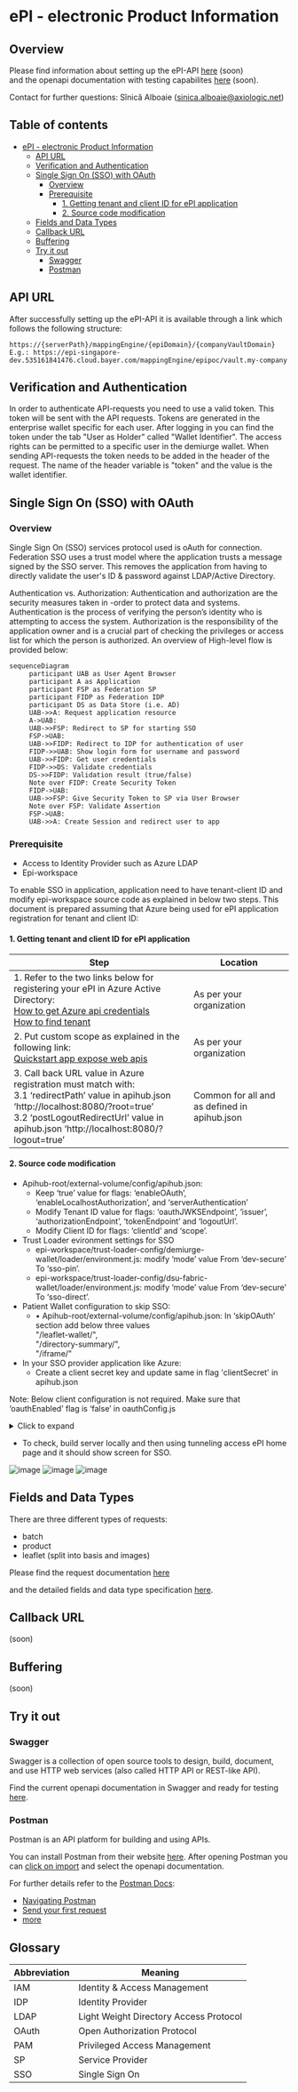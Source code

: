 # ePI - electronic Product Information

## Overview
Please find information about setting up the ePI-API [here](https://www.google.com) (soon)<br>
and the openapi documentation with testing capabilites [here](https://www.google.com) (soon).

Contact for further questions: Sînică Alboaie (sinica.alboaie@axiologic.net)

## Table of contents
- [ePI - electronic Product Information](#epi---electronic-product-information)
  * [API URL](#api-url)
  * [Verification and Authentication](#verification-and-authentication)
  * [Single Sign On (SSO) with OAuth](#single-sign-on--sso--with-oauth)
    + [Overview](#overview)
    + [Prerequisite](#prerequisite)
      - [1. Getting tenant and client ID for ePI application](#1-getting-tenant-and-client-id-for-epi-application)
      - [2. Source code modification](#2-source-code-modification)
  * [Fields and Data Types](#fields-and-data-types)
  * [Callback URL](#callback-url)
  * [Buffering](#buffering)
  * [Try it out](#try-it-out)
    + [Swagger](#swagger)
    + [Postman](#postman)

## API URL
After successfully setting up the ePI-API it is available through a link which follows the following structure:

```
https://{serverPath}/mappingEngine/{epiDomain}/{companyVaultDomain}
E.g.: https://epi-singapore-dev.535161841476.cloud.bayer.com/mappingEngine/epipoc/vault.my-company
```
## Verification and Authentication

In order to authenticate API-requests you need to use a valid token. This token will be sent with the API requests.
Tokens are generated in the enterprise wallet specific for each user. After logging in you can find the token under the tab "User as Holder" called "Wallet Identifier". The access rights can be permitted to a specific user in the demiurge wallet.
When sending API-requests the token needs to be added in the header of the request. The name of the header variable is "token" and the value is the wallet identifier.

## Single Sign On (SSO) with OAuth

### Overview

Single Sign On (SSO) services protocol used is oAuth for connection.  Federation SSO uses a trust model where the application trusts a message signed by the SSO server.  This removes the application from having to directly validate the user's ID & password against LDAP/Active Directory.

Authentication vs. Authorization:
Authentication and authorization are the security measures taken in -order to protect data and systems.  Authentication is the process of verifying the person’s identity who is attempting to access the system.  Authorization is the responsibility of the application owner and is a crucial part of checking the privileges or access list for which the person is authorized.
An overview of High-level flow is provided below:

```mermaid
sequenceDiagram
     participant UAB as User Agent Browser
     participant A as Application
     participant FSP as Federation SP
     participant FIDP as Federation IDP
     participant DS as Data Store (i.e. AD)
     UAB->>A: Request application resource
     A->UAB: 
     UAB->>FSP: Redirect to SP for starting SSO
     FSP->UAB: 
     UAB->>FIDP: Redirect to IDP for authentication of user
     FIDP->>UAB: Show login form for username and password
     UAB->>FIDP: Get user credentials
     FIDP->>DS: Validate credentials
     DS->>FIDP: Validation result (true/false)
     Note over FIDP: Create Security Token
     FIDP->UAB: 
     UAB->>FSP: Give Security Token to SP via User Browser
     Note over FSP: Validate Assertion
     FSP->UAB: 
     UAB->>A: Create Session and redirect user to app
```

### Prerequisite
-	Access to Identity Provider such as Azure LDAP
-	Epi-workspace 

To enable SSO in application, application need to have tenant-client ID and modify epi-workspace source code as explained in below two steps. This document is prepared assuming that Azure being used for ePI application registration for tenant and client ID:

#### 1. Getting tenant and client ID for ePI application

| Step  | Location |
| ------------- | ------------- |
| 1. Refer to the two links below for registering your ePI in Azure Active Directory:<br>[How to get Azure api credentials](https://www.inkoop.io/blog/how-to-get-azure-api-credentials/)<br>[How to find tenant](https://docs.microsoft.com/en-us/azure/active-directory/fundamentals/active-directory-how-to-find-tenant)| As per your organization  |
| 2. Put custom scope as explained in the following link:<br>[Quickstart app expose web apis](https://docs.microsoft.com/en-us/azure/active-directory/develop/quickstart-configure-app-expose-web-apis) | As per your organization  |
| 3. Call back URL value in Azure registration must match with:<br>3.1 ‘redirectPath’ value in apihub.json  ‘http://localhost:8080/?root=true’<br>3.2 ‘postLogoutRedirectUrl’ value in apihub.json  ‘http://localhost:8080/?logout=true’ | Common for all and as defined in apihub.json  |

#### 2. Source code modification
- Apihub-root/external-volume/config/apihub.json:
     -	Keep ‘true’ value for flags: ‘enableOAuth’, ‘enableLocalhostAuthorization’, and ‘serverAuthentication’
     -	Modify Tenant ID value for flags: ‘oauthJWKSEndpoint’, ‘issuer’, ‘authorizationEndpoint’, ‘tokenEndpoint’ and ‘logoutUrl’.
     -	Modify Client ID for flags: ‘clientId’ and ‘scope’.
-	Trust Loader evironment settings for SSO
     -	epi-workspace/trust-loader-config/demiurge-wallet/loader/environment.js: modify ‘mode’ value From ‘dev-secure’ To ‘sso-pin’.
     -	epi-workspace/trust-loader-config/dsu-fabric-wallet/loader/environment.js: modify ‘mode’ value From ‘dev-secure’ To ‘sso-direct’.
- Patient Wallet configuration to skip SSO:
     - •	Apihub-root/external-volume/config/apihub.json: In ‘skipOAuth’ section add below three values<br>"/leaflet-wallet/",<br>"/directory-summary/",<br>"/iframe/"
- In your SSO provider application like Azure:
     - Create a client secret key and update same in flag 'clientSecret' in apihub.json

Note: Below client configuration is not required. Make sure that ‘oauthEnabled’ flag is ‘false’ in oauthConfig.js

<details>
<summary>Click to expand</summary>

-	apihub-root/external-volume/config/oauthConfig.js:
     - Keep ‘oauthEnabled’ to false
     - Modify tenant id (3e7449a0-8ac3-426b-81b8-cd89c85cbe8c) in issuer, authorizationEndpoint and tokenEndpoint as per your tenant id value.
     - Modify client id (b4108e3e-0a5b-4ee8-b2ea-7c7e1c143a97) in clientId, scope as per your client ID value.
- apihub-root/external-volume/config/apihub.json:
     - Keep ‘enableOAuth’ and ‘enableLocalhostAuthorisation’ to true
     - Modified tenant id in ‘oauthJWKSEndpoint’

</details>

- To check, build server locally and then using tunneling access ePI home page and it should show screen for SSO.

![image](https://user-images.githubusercontent.com/95221118/161936122-55d7b963-1151-4fba-bfa1-de2891708bb4.png)
![image](https://user-images.githubusercontent.com/95221118/161936148-bfd887e0-14e7-4a23-a824-a93ad8a6b64c.png)
![image](https://user-images.githubusercontent.com/95221118/161936175-a9f2d6ed-8e1f-43d3-9ee2-e78c7c2fe0f5.png)

## Fields and Data Types
There are three different types of requests: 
- batch
- product
- leaflet (split into basis and images)

Please find the request documentation [here]()

and the detailed fields and data type specification [here](https://github.com/PharmaLedger-IMI/api-documentation/blob/6895ba69a1065dfdbb81a982dc7418a73f7dca42/fgt/schema/product_create.json).

## Callback URL

(soon)

## Buffering

(soon)

## Try it out

### Swagger
Swagger is a collection of open source tools to design, build, document, and use HTTP web services (also called HTTP API or REST-like API).

Find the current openapi documentation in Swagger and ready for testing [here](https://www.google.com).

### Postman
Postman is an API platform for building and using APIs. 

You can install Postman from their website [here](https://www.postman.com/downloads/).
After opening Postman you can [click on import](https://learning.postman.com/docs/integrations/available-integrations/working-with-openAPI/) and select the openapi documentation.

For further details refer to the [Postman Docs](https://learning.postman.com/docs/getting-started/introduction/):
- [Navigating Postman](https://learning.postman.com/docs/getting-started/navigating-postman/)
- [Send your first request](https://learning.postman.com/docs/getting-started/sending-the-first-request/)
- [more](https://learning.postman.com/docs/getting-started/introduction/)

## Glossary
|Abbreviation|Meaning|
|------------|-------|
|IAM|Identity & Access Management|
|IDP|Identity Provider|
|LDAP|Light Weight Directory Access Protocol|
|OAuth|Open Authorization Protocol|
|PAM|Privileged Access Management|
|SP|Service Provider|
|SSO|Single Sign On|
